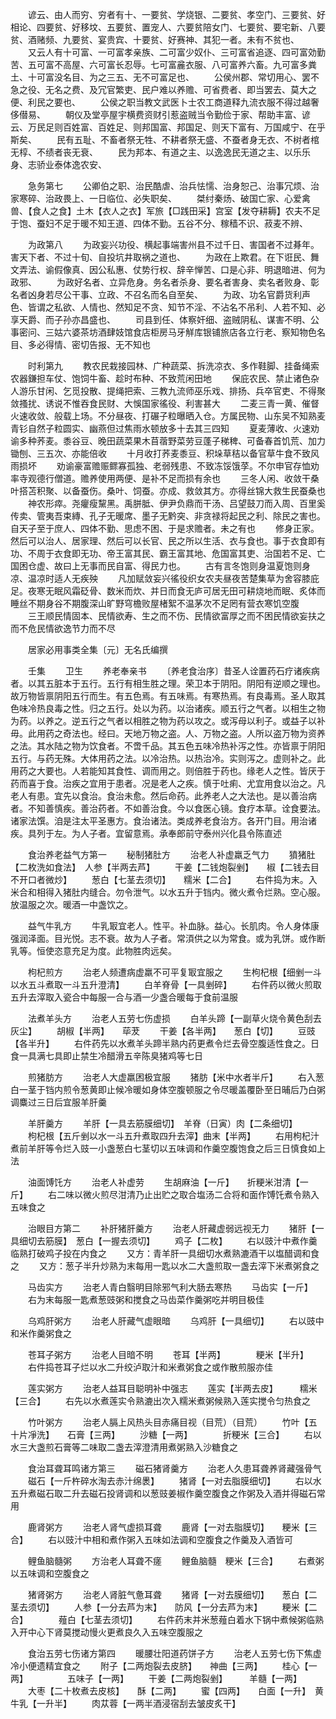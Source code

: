 <!-- { "loadSidebar": true } -->
　　谚云、由人而穷、穷者有十、一要贫、学烧银、二要贫、孝空门、三要贫、好相论、四要贫、好移坟、五要贫、置宠人、六要贫陪女门、七要贫、要宅新、八要贫、酒赌频、九要贫、宴贵宾、十要贫、好赛神、其犯一者。未有不贫也、
　　又云人有十可富、一可富孝亲族、二可富少奴仆、三可富省追逐、四可富効勤苦、五可富不高屋、六可富长忍辱。七可富麄衣服、八可富养六畜。九可富多粪土、十可富没名目、为之三五、无不可富足也、
　　公侯州郡、常切用心、罢不急之役、无名之费、及冗官繁吏、民户难以养赡、可省费者、即当罢去、莫大之便、利民之要也、
　　公侯之职当教文武医卜士农工商道释九流衣服不得过越奢侈僣易、
　　朝仪及堂亭屋宇横费资财引惹盗贼当令勤俭于家、帮助丰富、谚云、万民足则百姓富、百姓足、则邦国富、邦国足、则天下富有、万国咸宁、在乎斯矣、
　　民有五耻、不畜者祭无牲、不耕者祭无盛、不蚕者身无衣、不树者棺无椁、不绩者丧无衰、
　　民为邦本、有道之主、以逸逸民无道之主、以乐乐身、志骄业泰体逸农安、

　　急务第七
　　公卿伯之职、治民酷虐、治兵怯懦、治身恕己、治事冗烦、治家寒碎、治政畏上、一日临位、必失职矣、
　　桀纣秦炀、破国亡家、心爱禽兽、【食人之食】土木【衣人之衣】军旅【□践田采】宫室【发夺耕耨】农夫不足于饱、蚕妇不足于暖不知王道、四体不勤。五谷不分、稼穑不识、菽麦不辨、

　　为政第八
　　为政妄兴功役、横起事端害州县不过千日、害国者不过朞年。害天下者、不过十旬、自投坑井取祸之道也、
　　为政在上欺君。在下诳民、舞文弄法、谕假像真、因公私惠、仗势行权、辞辛惮苦、口是心非、明退暗进、何为政邪、
　　为政好名者、立异危身。务名者杀身、要名者害身、卖名者败身、彰名者凶身若尽公干事、立政、不召名而名自至矣、
　　为政、功名官爵货利声色、皆谓之私欲、人情也、然知足不贪、知节不淫、不沾名不吊利、人若不知、必享天爵、而子孙亦昌盛也、
　　司县到任、体察奸细、盗贼阴私、谋害不明、公事密问、三姑六婆茶坊酒肆妓馆食店柜房马牙觧库银铺旅店各立行老、察知物色名目、多必得情、密切告报、无不知也

　　时利第九
　　教农民栽接园林、广种蔬菜、拆洗凉衣、多作鞋脚、挂备绳索农器鎌担车仗、饱饲牛畜、趁时布种、不致荒闲田地
　　保庇农民、禁止诸色杂人游乐甘闲、乞觅投散、提绳把索、三教九流师巫乐戏、排扬、兵卒官吏、不得聚敛搔扰、诱说不惟吞食民财、大悞国家徭役、利害甚大
　　二麦三青一黄、催督火速收敛、般载上场。不分昼夜、打碾子粒曝晒入仓。方属民物、山东吴不知熟麦青钐自然子粒圆实、幽燕但过焦雨水顿放多十去其三四知
　　夏麦薄收、火速劝谕多种荞麦。黍谷豆、晚田蔬菜果木苜蓿野菜劳豆蓬子稊稗、可备春首饥荒、加力锄刨、三五次、亦能倍收
　　十月收打荞麦黍豆、积垛草秸以备官草牛食不致风雨损坏
　　劝谕豪富赡赈鳏寡孤独、老弱残患、不致冻馁饿莩。不尔申官存恤劝率寺观德行僧道。赡养使用两便、是补不足而损有余也
　　三冬人闲、收敛干桑叶搭苫积聚、以备蚕伤。桑叶、饲蚕。亦成、救敛其方。亦得丝锦大救生民蚕桑也
　　神农形瘁。尧癯瘦黧黑。禹胼胝、伊尹负鼎而干汤、吕望鼓刀而入周、百里奚传卖、管夷吾束縳、孔子无暖席、墨子无黔突、非贪禄将起民之利、除民之害也。自天子至于庶人、四体不勤、思虑不困、于是求赡者。未之有也
　　修身正家。然后可以治人、居家理、然后可以长官、民之所以生活、衣与食也。事于衣食即有功、不周于衣食即无功、帝王富其民、霸王富其地、危国富其吏、治国若不足、亡国困仓虚、故曰上无事而民自富、得民力也。
　　古有言冬饱则身温夏饱则身凉、温凉时适人无疾殃
　　凡加赋敛妄兴徭役织女农夫昼夜苦楚集草为舍容膝庇足。夜寒无眠风霜砭骨、数米而炊、并日而食无庐可居无田可耕烧地而眠、炙体而睡丝不期身谷不期腹深山旷野穹檐败屋楮絮不温茅次不足罔有营衣寒饥空腹
　　三王顺民情固本、民情欲寿、生之而不伤、民情欲富厚之而不困民情欲妄扶之而不危民情欲逸节力而不尽

　　居家必用事类全集〔元〕无名氏编撰

　　壬集
　　卫生
　　养老奉亲书
　　〔养老食治序〕昔圣人诠置药石疗诸疾病者。以其五脏本于五行。五行有相生胜之理。荣卫本于阴阳。阴阳有逆顺之理也。故万物皆禀阴阳五行而生。有五色焉。有五味焉。有寒热焉。有良毒焉。圣人取其色味冷热良毒之性。归之五行。处以为药。以治诸疾。顺五行之气者。以相生之物为药。以养之。逆五行之气者以相胜之物为药以攻之。或泻母以利子。或益子以补毋。此用药之奇法也。经曰。天地万物之盗。人、万物之盗。人所以盗万物为资养之法。其水陆之物为饮食者。不啻千品。其五色五味冷热补泻之性。亦皆禀于阴阳五行。与药无殊。大体用药之法。以冷治热。以热治冷。实则泻之。虚则补之。此用药之大要也。人若能知其食性、调而用之。则倍胜于药也。缘老人之性。皆厌于药而喜于食。治疾之宜用于患者。况是老人之疾。慎于吐痢、尤宜用食以治之。凡老人有患。宜先以食治。食治未愈。然后命药。此养老人之大法也。是以善治病者。不知善慎疾。善治药者。不如善治食。今以食医心镜。食疗本草。诠食要法。诸家法馔。洎是注太平圣惠方。食治诸法。类成养老食治方。各开门目。用治诸疾。具列于左。为人子者。宜留意焉。承奉郎前守泰州兴化县令陈直述

　　食治养老益气方第一
　　秘制猪肚方
　　治老人补虚羸乏气力
　　獖猪肚【二枚洗如食法】　人参【半两去芦】
　　干姜【二钱炮裂剉】　　椒【二钱去目不开口者微炒】
　　葱白【七茎去须切】　　糯米【二合】
　　右件捣为末。入米合和相得入猪肚内缝合。勿令泄气。以水五升于铛内。微火煮令烂熟。空心服。放温服之次。暖酒一中盏饮之。

　　益气牛乳方
　　牛乳冣宜老人。性平。补血脉。益心。长肌肉。令人身体康强润泽面。目光悦。志不衰。故为人子者。常湏供之以为常食。或为乳饼。或作断乳等。恒使恣意充足为度。此物胜肉远矣。

　　枸杞煎方
　　治老人频遭病虚羸不可平复冣宜服之
　　生枸杞根【细剉一斗以水五斗煮取一斗五升澄清】
　　白羊脊骨【一具剉碎】
　　右件药以微火煎取五升去滓取入瓷合中每服一合与酒一少盏合暖每于食前温服

　　法煮羊头方
　　治老人五劳七伤虚损
　　白羊头蹄【一副草火烧令黄色刮去灰尘】
　　胡椒【半两】　　荜茇
　　干姜【各半两】　　葱白【切】
　　豆豉【各半升】
　　右件药先以水煮羊头蹄半熟内药更煮令烂去骨空腹适性食之。日食一具满七具即止禁生冷醋滑五辛陈臭猪鸡等七日

　　煎猪肪方
　　治老人大虚羸困极宜服
　　猪肪【米中水者半斤】
　　右入葱白一茎于铛内煎令葱黄即止候冷暖如身体空腹顿服之令尽暖盖覆卧至日晡后乃白粥调麋过三日后宜服羊肝羹

　　羊肝羹方
　　羊肝【一具去筋膜细切】　羊脊（日寅）肉【二条细切】
　　枸杞根【五斤剉以水一斗五升煮取四升去滓】曲末【半两】
　　右用枸杞汁煮前羊肝等令烂入豉一小盏葱白七茎切以五味调和作羹空腹饱食之后三日慎食如上法

　　油面馎饦方
　　治老人补虚劳
　　生胡麻油【一斤】　　折粳米泔清【一斤】
　　右二味以微火煎尽泔清乃止出贮之取合塩汤二合将和面作馎饦煮令熟入五味食之

　　治眼目方第二
　　补肝猪肝羹方
　　治老人肝藏虚弱远视无力
　　猪肝【一具细切去筋膜】　葱白【一握去须切】
　　鸡子【二枚】
　　右以豉汁中煮作羹临熟打破鸡子投在内食之
　　又方：青羊肝一具细切水煮熟漉酒干以塩醋调和食之
　　又方：葱子半升炒熟为末每用一匙以水二大盏煎取一盏去滓下米煮粥食之

　　马齿实方
　　治老人青白翳明目除邪气利大肠去寒热
　　马齿实【一斤】
　　右为末每服一匙煮葱豉粥和搅食之马齿菜作羹粥吃并明目极佳

　　乌鸡肝粥方
　　治老人肝藏气虚眼暗
　　乌鸡肝【一具细切】
　　右以豉中和米作羹粥食之

　　苍耳子粥方
　　治老人目暗不明
　　苍耳【半两】　　　　粳米【半升】
　　右件捣苍耳子烂以水二升绞泸取汁和米煮粥食之或作散煎服亦佳

　　莲实粥方
　　治老人益耳目聪明补中强志
　　莲实【半两去皮】　　　糯米【三合】
　　右先以水煮莲实令熟漉出次入糯米煮粥候熟入莲实搅令匀热食之

　　竹叶粥方
　　治老人膈上风热头目赤痛目视（目荒）（目荒）
　　竹叶【五十片凈洗】　　石膏【三两】
　　沙糖【一两】　　　　折粳米【三合】
　　右以水三大盏煎石膏等二味取二盏去滓澄清用煮粥熟入沙糖食之

　　食治耳聋耳鸣诸方第三
　　磁石猪肾羹方
　　治老人久患耳聋养肾藏强骨气
　　磁石【一斤杵碎水淘去赤汁绵褁】
　　猪肾【一对去脂膜细切】
　　右以水五升煮磁石取二升去磁石投肾调和以葱豉姜椒作羹空腹食之作粥及入酒并得磁石常用

　　鹿肾粥方
　　治老人肾气虚损耳聋
　　鹿肾【一对去脂膜切】　　粳米【三合】
　　右以豉汁中相和煮作粥入五味如法调和空腹食之作羹及入酒皆可

　　鲤鱼脑髓粥
　　方治老人耳聋不瘥
　　鲤鱼脑髓　粳米【三合】
　　右煮粥以五味调和空腹食之

　　猪肾粥方
　　治老人肾脏气惫耳聋
　　猪肾【一对去膜细切】　　葱白【二茎去须切】
　　人参【一分去芦为末】　　防风【一分去芦为末】
　　粳米【二合】　　　　薤白【七茎去须切】
　　右件药末并米葱薤白着水下锅中煮候粥临熟入开中心下肾莫搅动慢火更煮良久入五味空腹服之

　　食治五劳七伤诸方第四
　　暖腰壮阳道药饼子方
　　治老人五劳七伤下焦虚冷小便遗精宜食之
　　附子【二两炮裂去皮脐】　　神曲【三两】
　　桂心【一两】　　　　　五味子【一两】
　　干姜【二两炮裂剉】　　　羊髓【一两】
　　大枣【二十枚煮去皮核】　　酥【二两】
　　蜜【四两】　　白面【一升】　黄牛乳【一升半】
　　肉苁蓉【一两半酒浸宿刮去皱皮炙干】
